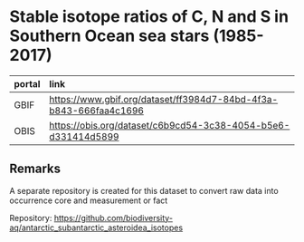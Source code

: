 # Stable isotope ratios of C, N and S in Southern Ocean sea stars (1985-2017)

portal | link
:-- | :--
GBIF | https://www.gbif.org/dataset/ff3984d7-84bd-4f3a-b843-666faa4c1696
OBIS | https://obis.org/dataset/c6b9cd54-3c38-4054-b5e6-d331414d5899

## Remarks

A separate repository is created for this dataset to convert raw data into occurrence core and measurement or fact

Repository: https://github.com/biodiversity-aq/antarctic_subantarctic_asteroidea_isotopes

